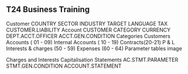 ## T24 Business Training
Customer
COUNTRY
SECTOR
INDUSTRY
TARGET
LANGUAGE
TAX
CUSTOMER.LIABILITY
Account
CUSTOMER
CATEGORY
CURRENCY
DEPT.ACCT.OFFICER
ACCT.GEN.CONDITION
Categories
Customers Accounts ( 01 - 09)
Internal Accounts ( 10 - 19)
Contracts(20-21)
P & L
Interests & charges (50 - 59)
Expenses (60 - 64)
Parameter tables
image

Charges and Interests
Capitalisation
Statements
AC.STMT.PARAMETER
STMT.GEN.​CONDITION
ACCOUNT.​STATEMENT